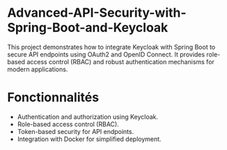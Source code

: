 # Advanced-API-Security-with-Spring-Boot-and-Keycloak

This project demonstrates how to integrate Keycloak with Spring Boot to secure API endpoints using OAuth2 and OpenID Connect. It provides role-based access control (RBAC) and robust authentication mechanisms for modern applications.

# Fonctionnalités

-  Authentication and authorization using Keycloak.
-  Role-based access control (RBAC).
-  Token-based security for API endpoints.
-  Integration with Docker for simplified deployment.
